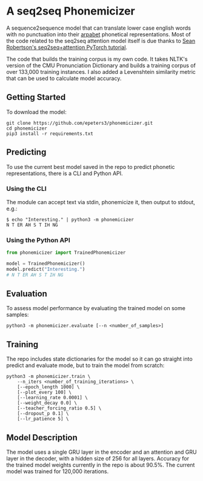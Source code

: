 # A seq2seq Phonemicizer

A sequence2sequence model that can translate lower case english words with no punctuation into their [arpabet](https://en.wikipedia.org/wiki/ARPABET) phonetical representations. Most of the code related to the seq2seq attention model itself is due thanks to [Sean Robertson's seq2seq+attention PyTorch tutorial](https://pytorch.org/tutorials/intermediate/seq2seq_translation_tutorial.html).

The code that builds the training corpus is my own code. It takes NLTK's version of the CMU Pronunciation Dictionary and builds a training corpus of over 133,000 training instances. I also added a Levenshtein similarity metric that can be used to calculate model accuracy.

## Getting Started

To download the model:

```shell
git clone https://github.com/epeters3/phonemicizer.git
cd phonemicizer
pip3 install -r requirements.txt
```

## Predicting

To use the current best model saved in the repo to predict phonetic representations, there is a CLI and Python API.

### Using the CLI

The module can accept text via stdin, phonemicize it, then output to stdout, e.g.:

```shell
$ echo "Interesting." | python3 -m phonemicizer
N T ER AH S T IH NG
```

### Using the Python API

```python
from phonemicizer import TrainedPhonemicizer

model = TrainedPhonemicizer()
model.predict("Interesting.")
# N T ER AH S T IH NG
```

## Evaluation

To assess model performance by evaluating the trained model on some samples:

```shell
python3 -m phonemicizer.evaluate [--n <number_of_samples>] 
```


## Training

The repo includes state dictionaries for the model so it can go straight into predict and evaluate mode, but to train the model from scratch:

```shell
python3 -m phonemicizer.train \
    --n_iters <number_of_training_iterations> \
    [--epoch_length 1000] \
    [--plot_every 100] \
    [--learning_rate 0.0001] \
    [--weight_decay 0.0] \
    [--teacher_forcing_ratio 0.5] \
    [--dropout_p 0.1] \
    [--lr_patience 5] \
```

## Model Description

The model uses a single GRU layer in the encoder and an attention and GRU layer in the decoder, with a hidden size of 256 for all layers. Accuracy for the trained model weights currently in the repo is about 90.5%. The current model was trained for 120,000 iterations. 
